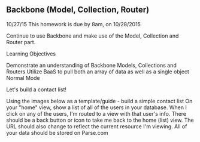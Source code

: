 ## Backbone (Model, Collection, Router)

10/27/15
This homework is due by 8am, on 10/28/2015


Continue to use Backbone and make use of the Model, Collection and Router part.

Learning Objectives

Demonstrate an understanding of Backbone Models, Collections and Routers
Utilize BaaS to pull both an array of data as well as a single object
Normal Mode

Let's build a contact list!

Using the images below as a template/guide - build a simple contact list
On your "home" view, show a list of all of the users in your database.
When I click on any of the users, I'm routed to a view with that user's info.
There should be a back button or icon to take me back to the home (list) view.
The URL should also change to reflect the current resource I'm viewing.
All of your data should be stored on Parse.com